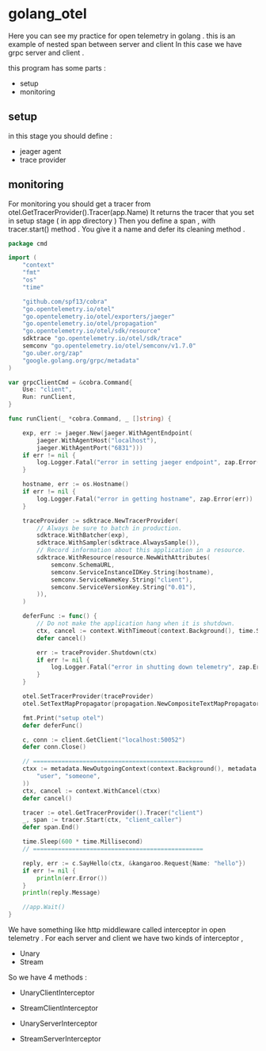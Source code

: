 # golang_otel

Here you can see my practice for open telemetry in golang . 
this is an example of nested span between server and client 
In this case we have grpc server and client . 

this program has some parts : 
+ setup 
+ monitoring 

## setup
in this stage you should define :
+ jeager agent 
+ trace provider

## monitoring 
For monitoring you should get a tracer from otel.GetTracerProvider().Tracer(app.Name)
It returns the tracer that you set in setup stage ( in app directory ) 
Then you define a span , with tracer.start() method . You give it a name and defer its cleaning method . 

```go
package cmd

import (
	"context"
	"fmt"
	"os"
	"time"

	"github.com/spf13/cobra"
	"go.opentelemetry.io/otel"
	"go.opentelemetry.io/otel/exporters/jaeger"
	"go.opentelemetry.io/otel/propagation"
	"go.opentelemetry.io/otel/sdk/resource"
	sdktrace "go.opentelemetry.io/otel/sdk/trace"
	semconv "go.opentelemetry.io/otel/semconv/v1.7.0"
	"go.uber.org/zap"
	"google.golang.org/grpc/metadata"
)

var grpcClientCmd = &cobra.Command{
	Use: "client",
	Run: runClient,
}

func runClient(_ *cobra.Command, _ []string) {

	exp, err := jaeger.New(jaeger.WithAgentEndpoint(
		jaeger.WithAgentHost("localhost"),
		jaeger.WithAgentPort("6831")))
	if err != nil {
		log.Logger.Fatal("error in setting jaeger endpoint", zap.Error(err))
	}

	hostname, err := os.Hostname()
	if err != nil {
		log.Logger.Fatal("error in getting hostname", zap.Error(err))
	}

	traceProvider := sdktrace.NewTracerProvider(
		// Always be sure to batch in production.
		sdktrace.WithBatcher(exp),
		sdktrace.WithSampler(sdktrace.AlwaysSample()),
		// Record information about this application in a resource.
		sdktrace.WithResource(resource.NewWithAttributes(
			semconv.SchemaURL,
			semconv.ServiceInstanceIDKey.String(hostname),
			semconv.ServiceNameKey.String("client"),
			semconv.ServiceVersionKey.String("0.01"),
		)),
	)

	deferFunc := func() {
		// Do not make the application hang when it is shutdown.
		ctx, cancel := context.WithTimeout(context.Background(), time.Second*1)
		defer cancel()

		err := traceProvider.Shutdown(ctx)
		if err != nil {
			log.Logger.Fatal("error in shutting down telemetry", zap.Error(err))
		}
	}

	otel.SetTracerProvider(traceProvider)
	otel.SetTextMapPropagator(propagation.NewCompositeTextMapPropagator(propagation.TraceContext{}, propagation.Baggage{}))

	fmt.Print("setup otel")
	defer deferFunc()

	c, conn := client.GetClient("localhost:50052")
	defer conn.Close()

	// ================================================
	ctxx := metadata.NewOutgoingContext(context.Background(), metadata.Pairs(
		"user", "someone",
	))
	ctx, cancel := context.WithCancel(ctxx)
	defer cancel()

	tracer := otel.GetTracerProvider().Tracer("client")
	_, span := tracer.Start(ctx, "client_caller")
	defer span.End()

	time.Sleep(600 * time.Millisecond)
	// ================================================

	reply, err := c.SayHello(ctx, &kangaroo.Request{Name: "hello"})
	if err != nil {
		println(err.Error())
	}
	println(reply.Message)

	//app.Wait()
}

```

We have something like http middleware called interceptor in open telemetry . 
For each server and client we have two kinds of interceptor , 
* Unary
* Stream

So we have 4 methods : 
* UnaryClientInterceptor
* StreamClientInterceptor

* UnaryServerInterceptor
* StreamServerInterceptor

